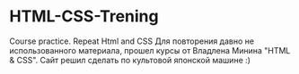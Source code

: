 # HTML-CSS-Trening
Course practice. Repeat Html and CSS
Для повторения давно не использованного материала, прошел курсы от Владлена Минина "HTML & CSS".
Сайт решил сделать по культовой японской машине :)

